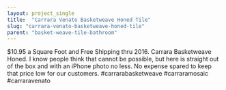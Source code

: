 ```yaml
---
layout: project_single
title:  "Carrara Venato Basketweave Honed Tile"
slug: "carrara-venato-basketweave-honed-tile"
parent: "basket-weave-tile-bathroom"
---
```

$10.95 a Square Foot and Free Shipping  thru 2016. Carrara Basketweave Honed. I know people think that cannot be possible, but here is straight out of the box and with an iPhone photo no less. No expense spared to keep that price low for our customers. #carrarabasketweave #carraramosaic #carraravenato